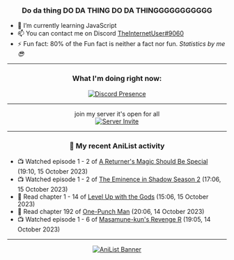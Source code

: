 <div align="center">

### Do da thing DO DA THING DO DA THINGGGGGGGGGGG
</div>

- 🌱 I’m currently learning JavaScript
- 📫 You can contact me on Discord [TheInternetUser#9060](https://discord.com/users/534117072796385300)
- ⚡ Fun fact: 80% of the Fun fact is neither a fact nor fun. _Statistics by me 😎_
<hr>

<div align="center">

### What I'm doing right now:
[![Discord Presence](https://lanyard.cnrad.dev/api/534117072796385300)](https://discord.com/users/534117072796385300)
<hr>

join my server it's open for all <br>
[![Server Invite](https://invidget.switchblade.xyz/bfYgVHxrSs)](https://discord.gg/bfYgVHxrSs)

<hr>
  
### 🌸 My recent AniList activity

</div>

<!-- ANILIST_ACTIVITY:start -->

-   📺 Watched episode 1 - 2 of [A Returner's Magic Should Be Special](https://anilist.co/anime/163142) (19:10, 15 October 2023)
-   📺 Watched episode 1 - 2 of [The Eminence in Shadow Season 2](https://anilist.co/anime/161964) (17:06, 15 October 2023)
-   📖 Read chapter 1 - 14 of [Level Up with the Gods](https://anilist.co/manga/138222) (15:06, 15 October 2023)
-   📖 Read chapter 192 of [One-Punch Man](https://anilist.co/manga/74347) (20:06, 14 October 2023)
-   📺 Watched episode 1 - 6 of [Masamune-kun's Revenge R](https://anilist.co/anime/146953) (19:05, 14 October 2023)

<!-- ANILIST_ACTIVITY:end -->
<hr>

<div align="center">

[![AniList Banner](https://img.anili.st/User/929966)](https://anilist.co/user/TheInternetUser)

<!-- ![Profile views](https://gpvc.arturio.dev/TheInternetUse7) Since 2023-01-09 -->
<br>


</div>
